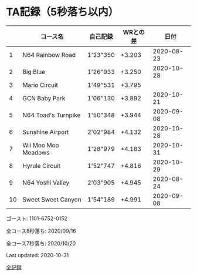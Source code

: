 # TA記録（5秒落ち以内）

||コース名|自己記録|WRとの差|日付
|--|--|--|--|--|
|1|N64 Rainbow Road|1'23"350|+3.203|2020-08-23|
|2|Big Blue|1'26"933|+3.250|2020-10-28|
|3|Mario Circuit|1'49"531|+3.795||
|4|GCN Baby Park|1'06"130|+3.892|2020-10-21|
|5|N64 Toad's Turnpike|1'50"348|+3.944|2020-09-08|
|6|Sunshine Airport|2'02"984|+4.132|2020-10-28|
|7|Wii Moo Moo Meadows|1'28"979|+4.183|2020-10-31|
|8|Hyrule Circuit|1'52"747|+4.816|2020-10-29|
|9|N64 Yoshi Valley|2'03"905|+4.945|2020-08-24|
|10|Sweet Sweet Canyon|1'54"189|+4.991|2020-09-08|

ゴースト: 1101-6752-0152

全コース8秒落ち: 2020/09/16

全コース7秒落ち: 2020/10/20

Last updated: 2020-10-31

[全記録](https://github.com/xuzijian629/xuzijian629/blob/master/ALL.md)